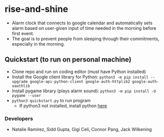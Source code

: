 # rise-and-shine
- Alarm clock that connects to google calendar and automatically sets alarm based on user-given input of time needed in the morning before first event. 
- The goal is to prevent people from sleeping through their commitments, especially in the morning.


## Quickstart (to run on personal machine)
- Clone repo and run on coding editor (must have Python installed)
- Install the Google client library for Python: `python3 -m pip install --upgrade google-api-python-client google-auth-httplib2 google-auth-oauthlib`
- Install pygame library (plays alarm sound): `python3 -m pip install -U pygame --user`
- `python3 quickstart.py` to run program
   - If python3 not installed, install python [here](https://www.python.org/downloads/)

### Developers
- Natalie Ramirez, Sidd Gupta, Gigi Celi, Connor Pang, Jack Wilkening
